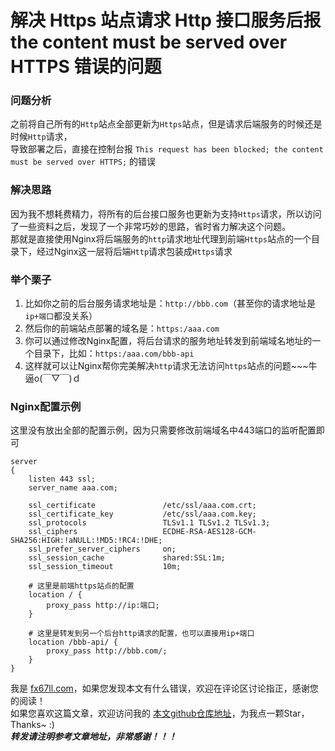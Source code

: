 # 解决 Https 站点请求 Http 接口服务后报 the content must be served over HTTPS 错误的问题

### 问题分析
之前将自己所有的`Http`站点全部更新为`Https`站点，但是请求后端服务的时候还是时候`Http`请求，  
导致部署之后，直接在控制台报 `This request has been blocked; the content must be served over HTTPS;` 的错误  

### 解决思路
因为我不想耗费精力，将所有的后台接口服务也更新为支持`Https`请求，所以访问了一些资料之后，发现了一个非常巧妙的思路，省时省力解决这个问题。  
那就是直接使用Nginx将后端服务的`http`请求地址代理到前端`Https`站点的一个目录下，经过Nginx这一层将后端`Http`请求包装成`Https`请求  

### 举个栗子
1. 比如你之前的后台服务请求地址是：`http://bbb.com`（甚至你的请求地址是`ip+端口`都没关系）  
2. 然后你的前端站点部署的域名是：`https:/aaa.com`  
3. 你可以通过修改Nginx配置，将后台请求的服务地址转发到前端域名地址的一个目录下，比如：`https:/aaa.com/bbb-api`  
4. 这样就可以让Nginx帮你完美解决`http`请求无法访问`https`站点的问题~~~牛逼o(￣▽￣)ｄ  

### Nginx配置示例
这里没有放出全部的配置示例，因为只需要修改前端域名中443端口的监听配置即可
```
server
{
	listen 443 ssl;
	server_name aaa.com;
	
	ssl_certificate               /etc/ssl/aaa.com.crt;
	ssl_certificate_key           /etc/ssl/aaa.com.key;
	ssl_protocols                 TLSv1.1 TLSv1.2 TLSv1.3;
	ssl_ciphers                   ECDHE-RSA-AES128-GCM-SHA256:HIGH:!aNULL:!MD5:!RC4:!DHE;
	ssl_prefer_server_ciphers     on;
	ssl_session_cache             shared:SSL:1m;
	ssl_session_timeout           10m;
	
	# 这里是前端https站点的配置
	location / {
		proxy_pass http://ip:端口;
	}
	
	# 这里是转发到另一个后台http请求的配置，也可以直接用ip+端口
	location /bbb-api/ {
		proxy_pass http://bbb.com/;
	}
}
```

我是 [fx67ll.com](https://fx67ll.com)，如果您发现本文有什么错误，欢迎在评论区讨论指正，感谢您的阅读！  
如果您喜欢这篇文章，欢迎访问我的 [本文github仓库地址](https://github.com/fx67ll/fx67llLinux/blob/master/serve-blog/2023/2023-03/nginx-api-https.md)，为我点一颗Star，Thanks~ :)  
***转发请注明参考文章地址，非常感谢！！！***